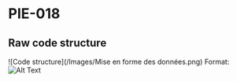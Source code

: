 # PIE-018

## Raw code structure

![Code structure](/Images/Mise en forme des données.png)
Format: ![Alt Text](url)
